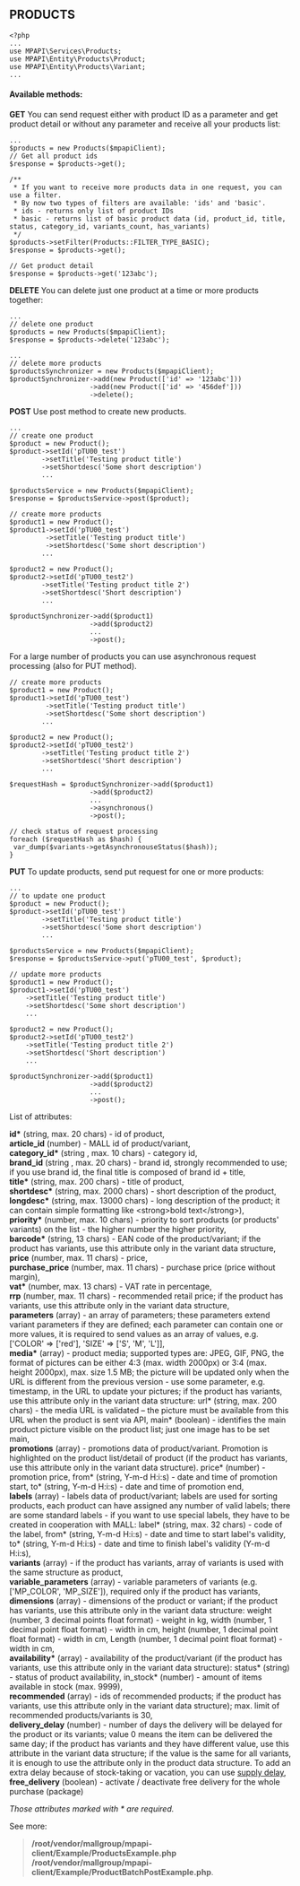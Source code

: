 ## PRODUCTS

```
<?php
...
use MPAPI\Services\Products;
use MPAPI\Entity\Products\Product;
use MPAPI\Entity\Products\Variant;
...
```

#### Available methods:
**GET**
You can send request either with product ID as a parameter and get product detail or without any parameter and receive all your products list:
```
...
$products = new Products($mpapiClient);
// Get all product ids
$response = $products->get();

/**
 * If you want to receive more products data in one request, you can use a filter.
 * By now two types of filters are available: 'ids' and 'basic'.
 * ids - returns only list of product IDs
 * basic - returns list of basic product data (id, product_id, title, status, category_id, variants_count, has_variants)
 */
$products->setFilter(Products::FILTER_TYPE_BASIC);
$response = $products->get();

// Get product detail
$response = $products->get('123abc');
```

**DELETE**
You can delete just one product at a time or more products together:
```
...
// delete one product
$products = new Products($mpapiClient);
$response = $products->delete('123abc');

...
// delete more products
$productsSynchronizer = new Products($mpapiClient);
$productSynchronizer->add(new Product(['id' => '123abc']))
					->add(new Product(['id' => '456def']))
					->delete();
```

**POST**
Use post method to create new products.
```
...
// create one product
$product = new Product();
$product->setId('pTU00_test')
		->setTitle('Testing product title')
		->setShortdesc('Some short description')
		...

$productsService = new Products($mpapiClient);
$response = $productsService->post($product);
```

```
// create more products
$product1 = new Product();
$product1->setId('pTU00_test')
		 ->setTitle('Testing product title')
		 ->setShortdesc('Some short description')
		...

$product2 = new Product();
$product2->setId('pTU00_test2')
		->setTitle('Testing product title 2')
		->setShortdesc('Short description')
		...

$productSynchronizer->add($product1)
					->add($product2)
					...
					->post();
```
For a large number of products you can use asynchronous request processing (also for PUT method).
```
// create more products
$product1 = new Product();
$product1->setId('pTU00_test')
		 ->setTitle('Testing product title')
		 ->setShortdesc('Some short description')
		...

$product2 = new Product();
$product2->setId('pTU00_test2')
		->setTitle('Testing product title 2')
		->setShortdesc('Short description')
		...

$requestHash = $productSynchronizer->add($product1)
					->add($product2)
					...
					->asynchronous()
					->post();

// check status of request processing
foreach ($requestHash as $hash) {
 var_dump($variants->getAsynchronouseStatus($hash));
}

```

**PUT**
To update products, send put request for one or more products:
```
...
// to update one product
$product = new Product();
$product->setId('pTU00_test')
		->setTitle('Testing product title')
		->setShortdesc('Some short description')
		...

$productsService = new Products($mpapiClient);
$response = $productsService->put('pTU00_test', $product);
```

```
// update more products
$product1 = new Product();
$product1->setId('pTU00_test')
	->setTitle('Testing product title')
	->setShortdesc('Some short description')
	...

$product2 = new Product();
$product2->setId('pTU00_test2')
	->setTitle('Testing product title 2')
	->setShortdesc('Short description')
	...

$productSynchronizer->add($product1)
					->add($product2)
					...
					->post();
```

List of attributes:

__id*__ (string, max. 20 chars) - id of product,  
__article_id__ (number) - MALL id of product/variant,  
__category_id*__ (string , max. 10 chars) - category id,  
__brand_id__ (string , max. 20 chars) - brand id, strongly recommended to use; if you use brand id, the final title is composed of brand id + title,  
__title*__ (string, max. 200 chars) - title of product,  
__shortdesc*__ (string, max. 2000 chars) - short description of the product,  
__longdesc*__ (string, max. 13000 chars) - long description of the product; it can contain simple formatting like \<strong\>bold text\</strong\>),  
__priority*__ (number, max. 10 chars) - priority to sort products (or products' variants) on the list - the higher number the higher priority,  
__barcode*__ (string, 13 chars) - EAN code of the product/variant; if the product has variants, use this attribute only in the variant data structure,  
__price__ (number, max. 11 chars) - price,  
__purchase_price__ (number, max. 11 chars) - purchase price (price without margin),  
__vat*__ (number, max. 13 chars) - VAT rate in percentage,  
__rrp__ (number, max. 11 chars) - recommended retail price; if the product has variants, use this attribute only in the variant data structure,  
__parameters__ (array) - an array of parameters; these parameters extend variant parameters if they are defined; each parameter can contain one or more values, it is required to send values as an array of values, e.g. ['COLOR' => ['red'], 'SIZE' => ['S', 'M', 'L']],  
__media*__ (array) - product media; supported types are: JPEG, GIF, PNG, the format of pictures can be either 4:3 (max. width 2000px) or 3:4 (max. height 2000px), max. size 1.5 MB; the picture will be updated only when the URL is different from the previous version - use some parameter, e.g. timestamp, in the URL to update your pictures; if the product has variants, use this attribute only in the variant data structure: url* (string, max. 200 chars) - the media URL is validated – the picture must be available from this URL when the product is sent via API, main* (boolean) - identifies the main product picture visible on the product list; just one image has to be set main,  
__promotions__ (array) - promotions data of product/variant. Promotion is highlighted on the product list/detail of product (if the product has variants, use this attribute only in the variant data structure). price* (number) - promotion price, from* (string, Y-m-d H:i:s) - date and time of promotion start, to* (string, Y-m-d H:i:s) - date and time of promotion end,  
__labels__ (array) - labels data of product/variant; labels are used for sorting products, each product can have assigned any number of valid labels; there are some standard labels - if you want to use special labels, they have to be created in cooperation with MALL: label* (string, max. 32 chars) - code of the label, from* (string, Y-m-d H:i:s) - date and time to start label's validity, to* (string, Y-m-d H:i:s) - date and time to finish label's validity (Y-m-d H:i:s),  
__variants__ (array) - if the product has variants, array of variants is used with the same structure as product,  
__variable_parameters__ (array) - variable parameters of variants (e.g. ['MP_COLOR', 'MP_SIZE']), required only if the product has variants,  
__dimensions__ (array) - dimensions of the product or variant; if the product has variants, use this attribute only in the variant data structure: weight (number, 3 decimal points float format) - weight in kg, width (number, 1 decimal point float format) - width in cm, height (number, 1 decimal point float format) - width in cm, Length (number, 1 decimal point float format) - width in cm,  
__availability*__ (array) - availability of the product/variant (if the product has variants, use this attribute only in the variant data structure): status* (string) - status of product availability, in_stock* (number) - amount of items available in stock (max. 9999),  
__recommended__ (array) - ids of recommended products; if the product has variants, use this attribute only in the variant data structure); max. limit of recommended products/variants is 30,  
__delivery_delay__ (number) - number of days the delivery will be delayed for the product or its variants; value 0 means the item can be delivered the same day; if the product has variants and they have different value, use this attribute in the variant data structure; if the value is the same for all variants, it is enough to use the attribute only in the product data structure. To add an extra delay because of stock-taking or vacation, you can use [supply delay](https://github.com/mallgroup/mpapi-client-php/blob/master/doc/SUPPLY_DELAY.md),  
__free_delivery__ (boolean) - activate / deactivate free delivery for the whole purchase (package)  

*Those attributes marked with * are required.*

See more:
> **/root/vendor/mallgroup/mpapi-client/Example/ProductsExample.php**
> **/root/vendor/mallgroup/mpapi-client/Example/ProductBatchPostExample.php**.
